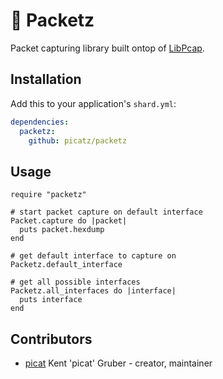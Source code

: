 # 🦈  Packetz

Packet capturing library built ontop of [LibPcap](https://github.com/the-tcpdump-group/libpcap).

## Installation

Add this to your application's `shard.yml`:

```yaml
dependencies:
  packetz:
    github: picatz/packetz
```

## Usage

```crystal
require "packetz"

# start packet capture on default interface
Packet.capture do |packet|
  puts packet.hexdump
end
```

```crystal
# get default interface to capture on
Packetz.default_interface
```

```crystal
# get all possible interfaces
Packetz.all_interfaces do |interface|
  puts interface
end
```

## Contributors

- [picat](https://github.com/picatz) Kent 'picat' Gruber - creator, maintainer
